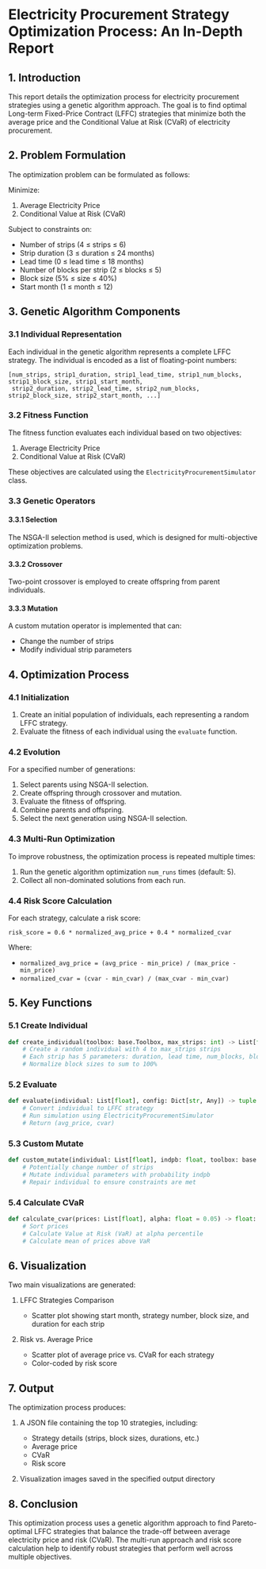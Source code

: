 # Electricity Procurement Strategy Optimization Process: An In-Depth Report

## 1. Introduction

This report details the optimization process for electricity procurement strategies using a genetic algorithm approach. The goal is to find optimal Long-term Fixed-Price Contract (LFFC) strategies that minimize both the average price and the Conditional Value at Risk (CVaR) of electricity procurement.

## 2. Problem Formulation

The optimization problem can be formulated as follows:

Minimize:
1. Average Electricity Price
2. Conditional Value at Risk (CVaR)

Subject to constraints on:
- Number of strips (4 ≤ strips ≤ 6)
- Strip duration (3 ≤ duration ≤ 24 months)
- Lead time (0 ≤ lead time ≤ 18 months)
- Number of blocks per strip (2 ≤ blocks ≤ 5)
- Block size (5% ≤ size ≤ 40%)
- Start month (1 ≤ month ≤ 12)

## 3. Genetic Algorithm Components

### 3.1 Individual Representation

Each individual in the genetic algorithm represents a complete LFFC strategy. The individual is encoded as a list of floating-point numbers:

```
[num_strips, strip1_duration, strip1_lead_time, strip1_num_blocks, strip1_block_size, strip1_start_month, 
 strip2_duration, strip2_lead_time, strip2_num_blocks, strip2_block_size, strip2_start_month, ...]
```

### 3.2 Fitness Function

The fitness function evaluates each individual based on two objectives:

1. Average Electricity Price
2. Conditional Value at Risk (CVaR)

These objectives are calculated using the `ElectricityProcurementSimulator` class.

### 3.3 Genetic Operators

#### 3.3.1 Selection

The NSGA-II selection method is used, which is designed for multi-objective optimization problems.

#### 3.3.2 Crossover

Two-point crossover is employed to create offspring from parent individuals.

#### 3.3.3 Mutation

A custom mutation operator is implemented that can:
- Change the number of strips
- Modify individual strip parameters

## 4. Optimization Process

### 4.1 Initialization

1. Create an initial population of individuals, each representing a random LFFC strategy.
2. Evaluate the fitness of each individual using the `evaluate` function.

### 4.2 Evolution

For a specified number of generations:

1. Select parents using NSGA-II selection.
2. Create offspring through crossover and mutation.
3. Evaluate the fitness of offspring.
4. Combine parents and offspring.
5. Select the next generation using NSGA-II selection.

### 4.3 Multi-Run Optimization

To improve robustness, the optimization process is repeated multiple times:

1. Run the genetic algorithm optimization `num_runs` times (default: 5).
2. Collect all non-dominated solutions from each run.

### 4.4 Risk Score Calculation

For each strategy, calculate a risk score:

```
risk_score = 0.6 * normalized_avg_price + 0.4 * normalized_cvar
```

Where:
- `normalized_avg_price = (avg_price - min_price) / (max_price - min_price)`
- `normalized_cvar = (cvar - min_cvar) / (max_cvar - min_cvar)`

## 5. Key Functions

### 5.1 Create Individual

```python
def create_individual(toolbox: base.Toolbox, max_strips: int) -> List[float]:
    # Create a random individual with 4 to max_strips strips
    # Each strip has 5 parameters: duration, lead time, num_blocks, block_size, start_month
    # Normalize block sizes to sum to 100%
```

### 5.2 Evaluate

```python
def evaluate(individual: List[float], config: Dict[str, Any]) -> tuple:
    # Convert individual to LFFC strategy
    # Run simulation using ElectricityProcurementSimulator
    # Return (avg_price, cvar)
```

### 5.3 Custom Mutate

```python
def custom_mutate(individual: List[float], indpb: float, toolbox: base.Toolbox, max_strips: int) -> tuple:
    # Potentially change number of strips
    # Mutate individual parameters with probability indpb
    # Repair individual to ensure constraints are met
```

### 5.4 Calculate CVaR

```python
def calculate_cvar(prices: List[float], alpha: float = 0.05) -> float:
    # Sort prices
    # Calculate Value at Risk (VaR) at alpha percentile
    # Calculate mean of prices above VaR
```

## 6. Visualization

Two main visualizations are generated:

1. LFFC Strategies Comparison
   - Scatter plot showing start month, strategy number, block size, and duration for each strip

2. Risk vs. Average Price
   - Scatter plot of average price vs. CVaR for each strategy
   - Color-coded by risk score

## 7. Output

The optimization process produces:

1. A JSON file containing the top 10 strategies, including:
   - Strategy details (strips, block sizes, durations, etc.)
   - Average price
   - CVaR
   - Risk score

2. Visualization images saved in the specified output directory

## 8. Conclusion

This optimization process uses a genetic algorithm approach to find Pareto-optimal LFFC strategies that balance the trade-off between average electricity price and risk (CVaR). The multi-run approach and risk score calculation help to identify robust strategies that perform well across multiple objectives.
